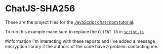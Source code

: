 # ChatJS-SHA256

These are the project files for the [JavaScript chat room tutorial](https://www.scaledrone.com/blog/posts/javascript-chat-room-tutorial).

To run this example make sure to replace the `CLIENT_ID` in [`script.js`](https://github.com/ScaleDrone/javascript-chat-room-tutorial/blob/master/script.js)

#information
I'm interacting with these reposts and I've added a message encryption library if the authors of the code have a problem contacting me.
